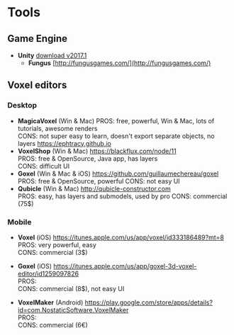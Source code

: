# Tools

## Game Engine
- **Unity** [download v2017.1](https://unity3d.com/get-unity/download/archive)
  - **Fungus** [http://fungusgames.com/](http://fungusgames.com/)  

## Voxel editors

### Desktop
- **MagicaVoxel** (Win & Mac)
  PROS: free, powerful, Win & Mac, lots of tutorials, awesome renders  
  CONS: not super easy to learn, doesn't export separate objects, no layers
  <https://ephtracy.github.io>
- **VoxelShop** (Win & Mac) <https://blackflux.com/node/11>  
  PROS: free & OpenSource, Java app, has layers  
  CONS: difficult UI
- **Goxel** (Win & Mac & iOS) <https://github.com/guillaumechereau/goxel>  
  PROS: free & OpenSource, powerful
  CONS: not easy UI
- **Qubicle** (Win & Mac) <http://qubicle-constructor.com>  
  PROS: easy, has layers and submodels, used by pro
  CONS: commercial (75$)

### Mobile
- **Voxel** (iOS)  <https://itunes.apple.com/us/app/voxel/id333186489?mt=8>  
  PROS: very powerful, easy  
  CONS: commercial (3$)

- **Goxel** (iOS) <https://itunes.apple.com/us/app/goxel-3d-voxel-editor/id1259097826>  
  PROS:   
  CONS: commercial (8$), not easy UI

- **VoxelMaker** (Android) <https://play.google.com/store/apps/details?id=com.NostaticSoftware.VoxelMaker>  
PROS:   
CONS: commercial (6€)
